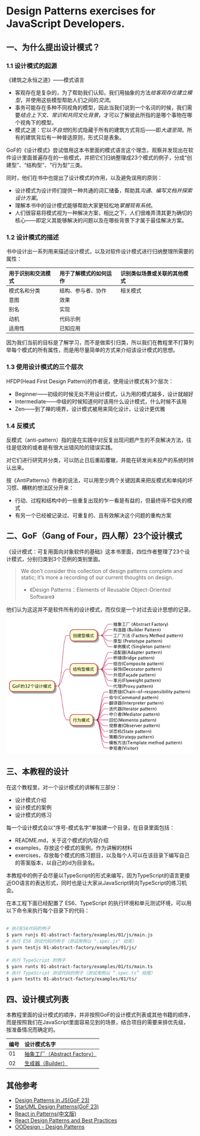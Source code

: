 # Design Patterns exercises for JavaScript Developers.

## 一、为什么提出设计模式？

### 1.1 设计模式的起源

《建筑之永恒之道》——模式语言

 * 客观存在是复杂的，为了帮助我们认知，我们用抽象的方法*给客观存在建立模型*，并使用这些模型帮助人们之间的*交流*。
 * 事务可能存在多种不同视角的模型，因此当我们说到一个名词的时候，我们需要*结合上下文、常识和共同文化背景*，才可以了解彼此所指的是哪个事物在哪个视角下的模型。
 * 模式之道：它以*不自觉*的形式隐藏于所有的建筑方式背后——即*大道至简*。所有的建筑背后有一种普适原则，形式只是表象。


GoF的《设计模式》尝试借用这本书里面的模式语言这个理念，观察并发现出在软件设计里面普遍存在的一些模式，并把它们归纳整理成23个模式的例子，分成“创建型”、“结构型”、“行为型”三类。

同时，他们在书中也提出了设计模式的作用，以及避免误用的原则：

 * 设计模式为设计师们提供一种共通的词汇储备，帮助其*沟通、编写文档并探索设计方案*。
 * 理解本书中的设计模式能够帮助大家更轻松地*掌握现有系统*。
 * 人们很容易将模式视为一种解决方案，相比之下，人们很难弄清其更为确切的核心——即定义其能够解决的问题以及在哪些背景下才属于最佳解决方案。


### 1.2 设计模式的描述

书中设计出一系列用来描述设计模式，以及对软件设计模式进行归纳整理所需要的属性：

| 用于识别和交流模式  | 用于了解模式的如何运作 | 识别类似场景或关联的其他模式 |
| :------------------ | :--------------------- | :--------------------------- |
| 模式名和分类        | 结构、参与者、协作     | 相关模式                     |
| 意图                | 效果                   |                              |
| 别名                | 实现                   |                              |
| 动机                | 代码示例               |                              |
| 适用性              | 已知应用               | &nbsp;                       |

因为我们当前的目标是了解学习，而不是做索引归类，所以我们在教程里不打算列举每个模式的所有属性，而是用尽量简单的方式来介绍该设计模式的思想。


### 1.3 使用设计模式的三个层次

HFDP(Head First Design Pattern)的作者说，使用设计模式有3个层次：

* Beginner——初级的时候无处不用设计模式，认为用的模式越多，设计就越好
* Intermediate——中级的时候知道何时该用什么设计模式，什么时候不该用
* Zen——到了禅的境界，设计模式被用来简化设计，让设计更优雅

### 1.4 反模式

反模式（anti-pattern）指的是在实践中对反复出现问题产生的不良解决方法，往往是低效的或者是有很大出错风险的错误实践。

对它们进行研究并分类，可以防止日后重蹈覆辙，并能在研发尚未投产的系统时辨认出来。

按《AntiPatterns》作者的说法，可以用至少两个关键因素来把反模式和单纯的坏习惯、糟糕的想法区分开来：

  * 行动、过程和结构中的一些重复出现的乍一看是有益的，但最终得不偿失的模式
  * 有另一个已经被记录过、可重复的、且有效解决这个问题的重构方案


## 二、GoF（Gang of Four，四人帮）23个设计模式

《设计模式：可复用面向对象软件的基础》这本书里面，四位作者整理了23个设计模式，分别归类到3个范例的类别里面。

> We don’t consider this collection of design patterns complete and static; it’s more a recording of our current thoughts on design.
>
> - 《Design Patterns：Elements of Reusable Object-Oriented Software》

他们认为这这并不是软件所有的设计模式，而仅仅是一个对过去设计思想的记录。

![GoF的23个设计模式](graphs/gof32.png)


## 三、本教程的设计

在这个教程里，对一个设计模式的讲解有三部分：

 - 设计模式介绍
 - 设计模式的案例
 - 设计模式的练习

每一个设计模式会以“序号-模式名字”单独建一个目录，在目录里面包括：

 * README.md，关于这个模式的内容介绍
 * examples，存放这个模式的案例，作为讲解的材料
 * exercises，存放每个模式的练习题目，以及每个人可以在该目录下编写自己的答案版本，以自己的id为目录名。

本教程中的例子会尽量以TypeScript的形式来编写，因为TypeScript的语言更接近OO语言的表达形式，同时也是让大家从JavaScript转向TypeScript的练习机会。

在本工程下面已经配置了 ES6、TypeScript 的执行环境和单元测试环境，可以用以下命令来执行每个目录下的代码：

```sh

# 执行ES6代码的例子
$ yarn runjs 01-abstract-factory/examples/01/js/main.js
# 执行 ES6 测试代码的例子（测试用例以 ".spec.js" 结尾）
$ yarn testjs 01-abstract-factory/examples/01/js/

# 执行 TypeScript 的例子
$ yarn runts 01-abstract-factory/examples/01/ts/main.ts
# 执行 TypeScript 测试代码的例子（测试用例以 “.spec.ts” 结尾）
$ yarn testts 01-abstract-factory/examples/01/ts/

```

## 四、设计模式列表

本教程里面的设计模式的顺序，并非按照GoF的设计模式列表或其他书籍的顺序，而是按照我们在JavaScript里面容易见到的场景，结合项目的需要来排优先级，按准备情况而确定的。

| 编号     | 设计模式名字                             |
| :------ | :------------------------------------- |
| 01      | [抽象工厂（Abstract Factory）](01-abstract-factory/README.md)             |
| 02      | [生成器（Builder）](02-builder/README.md)                       |


## 其他参考

 - [Design Patterns in JS(GoF 23)](https://github.com/fbeline/design-patterns-JS)
 - [StarUML Design Patterns(GoF 23)](https://github.com/loredanacirstea/staruml-design-patterns)
 - [React in Patterns(中文版)](https://github.com/SangKa/react-in-patterns-cn)
 - [React Design Patterns and Best Practices](https://github.com/MicheleBertoli/react-design-patterns-and-best-practices)
 - [OODesign - Design Patterns](https://www.oodesign.com/)
